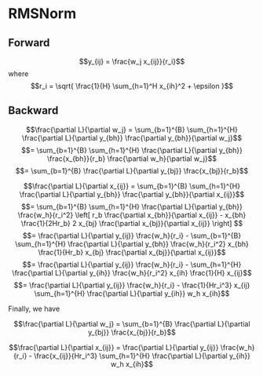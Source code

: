 # RMSNorm

## Forward
$$y_{ij} = \frac{w_j x_{ij}}{r_i}$$
where
$$r_i = \sqrt{ \frac{1}{H} \sum_{h=1}^H x_{ih}^2 + \epsilon }$$

## Backward
<!-- weight -->
$$\frac{\partial L}{\partial w_j} = \sum_{b=1}^{B} \sum_{h=1}^{H} \frac{\partial L}{\partial y_{bh}} \frac{\partial y_{bh}}{\partial w_j}$$
$$= \sum_{b=1}^{B} \sum_{h=1}^{H} \frac{\partial L}{\partial y_{bh}} \frac{x_{bh}}{r_b} \frac{\partial w_h}{\partial w_j}$$
$$= \sum_{b=1}^{B} \frac{\partial L}{\partial y_{bj}} \frac{x_{bj}}{r_b}$$

<!-- input -->
$$\frac{\partial L}{\partial x_{ij}} = \sum_{b=1}^{B} \sum_{h=1}^{H} \frac{\partial L}{\partial y_{bh}} \frac{\partial y_{bh}}{\partial x_{ij}}$$
$$= \sum_{b=1}^{B} \sum_{h=1}^{H} \frac{\partial L}{\partial y_{bh}} \frac{w_h}{r_i^2} \left[ r_b \frac{\partial x_{bh}}{\partial x_{ij}} - x_{bh} \frac{1}{2Hr_b} 2 x_{bj} \frac{\partial x_{bj}}{\partial x_{ij}} \right] $$
$$= \frac{\partial L}{\partial y_{ij}} \frac{w_h}{r_i} - \sum_{b=1}^{B} \sum_{h=1}^{H} \frac{\partial L}{\partial y_{bh}} \frac{w_h}{r_i^2} x_{bh} \frac{1}{Hr_b} x_{bj} \frac{\partial x_{bj}}{\partial x_{ij}}$$
$$= \frac{\partial L}{\partial y_{ij}} \frac{w_h}{r_i} - \sum_{h=1}^{H} \frac{\partial L}{\partial y_{ih}} \frac{w_h}{r_i^2} x_{ih} \frac{1}{H} x_{ij}$$
$$= \frac{\partial L}{\partial y_{ij}} \frac{w_h}{r_i} - \frac{1}{Hr_i^3} x_{ij} \sum_{h=1}^{H} \frac{\partial L}{\partial y_{ih}} w_h x_{ih}$$

Finally, we have

$$\frac{\partial L}{\partial w_j} = \sum_{b=1}^{B} \frac{\partial L}{\partial y_{bj}} \frac{x_{bj}}{r_b}$$

$$\frac{\partial L}{\partial x_{ij}} = \frac{\partial L}{\partial y_{ij}} \frac{w_h}{r_i} - \frac{x_{ij}}{Hr_i^3} \sum_{h=1}^{H} \frac{\partial L}{\partial y_{ih}} w_h x_{ih}$$
